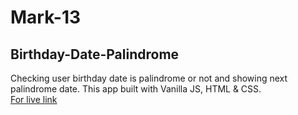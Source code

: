 # Mark-13
## Birthday-Date-Palindrome
 Checking user birthday date is palindrome or not and showing next palindrome date. This app built with Vanilla JS, HTML & CSS.
 <br>
 [For live link](https://birthday-palindrome-naveenreddy.netlify.app/)
